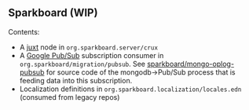 Sparkboard
(WIP)
----

Contents:

- A [juxt](https://github.com/juxt/crux) node in `org.sparkboard.server/crux`
- A [Google Pub/Sub](https://cloud.google.com/pubsub/docs/overview) subscription consumer in `org.sparkboard/migration/pubsub`. See [sparkboard/mongo-oplog-pubsub](https://github.com/sparkboard/mongodb-oplog-pubsub) for source code of the mongodb->Pub/Sub process that is feeding data into this subscription.
- Localization definitions in `org.sparkboard.localization/locales.edn` (consumed from legacy repos)
